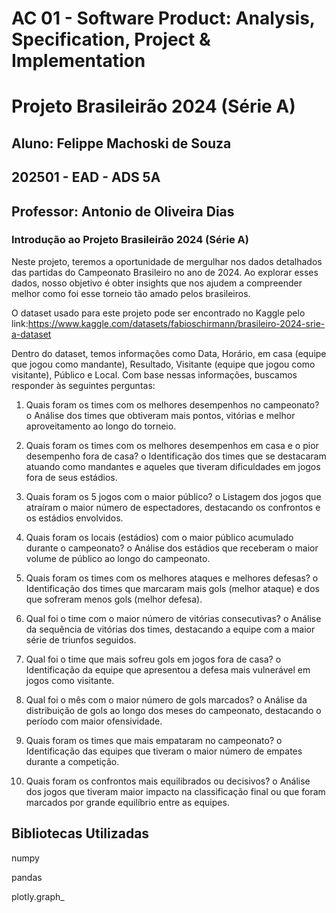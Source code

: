 # **AC 01 - Software Product: Analysis, Specification, Project & Implementation**

# **Projeto Brasileirão 2024 (Série A)**

## Aluno: Felippe Machoski de Souza

## **202501 - EAD - ADS 5A**

## Professor: Antonio de Oliveira Dias

### **Introdução ao Projeto Brasileirão 2024 (Série A)**

Neste projeto, teremos a oportunidade de mergulhar nos dados detalhados das partidas do Campeonato Brasileiro no ano de 2024. Ao explorar esses dados, nosso objetivo é obter insights que nos ajudem a compreender melhor como foi esse torneio tão amado pelos brasileiros. 

O dataset usado para este projeto pode ser encontrado no Kaggle pelo link:https://www.kaggle.com/datasets/fabioschirmann/brasileiro-2024-srie-a-dataset

Dentro do dataset, temos informações como Data, Horário, em casa (equipe que jogou como mandante), Resultado, Visitante (equipe que jogou como visitante), Público e Local. Com base nessas informações, buscamos responder às seguintes perguntas:

1.	Quais foram os times com os melhores desempenhos no campeonato?
o	Análise dos times que obtiveram mais pontos, vitórias e melhor aproveitamento ao longo do torneio.

2.	Quais foram os times com os melhores desempenhos em casa e o pior desempenho fora de casa?
o	Identificação dos times que se destacaram atuando como mandantes e aqueles que tiveram dificuldades em jogos fora de seus estádios.

3.	Quais foram os 5 jogos com o maior público?
o	Listagem dos jogos que atraíram o maior número de espectadores, destacando os confrontos e os estádios envolvidos.

4.	Quais foram os locais (estádios) com o maior público acumulado durante o campeonato?
o	Análise dos estádios que receberam o maior volume de público ao longo do campeonato.

5.	Quais foram os times com os melhores ataques e melhores defesas?
o	Identificação dos times que marcaram mais gols (melhor ataque) e dos que sofreram menos gols (melhor defesa).

6.	Qual foi o time com o maior número de vitórias consecutivas?
o	Análise da sequência de vitórias dos times, destacando a equipe com a maior série de triunfos seguidos.

7.	Qual foi o time que mais sofreu gols em jogos fora de casa?
o	Identificação da equipe que apresentou a defesa mais vulnerável em jogos como visitante.

8.	Qual foi o mês com o maior número de gols marcados?
o	Análise da distribuição de gols ao longo dos meses do campeonato, destacando o período com maior ofensividade.

9.	Quais foram os times que mais empataram no campeonato?
o	Identificação das equipes que tiveram o maior número de empates durante a competição.

10.	Quais foram os confrontos mais equilibrados ou decisivos?
o	Análise dos jogos que tiveram maior impacto na classificação final ou que foram marcados por grande equilíbrio entre as equipes.

## **Bibliotecas Utilizadas**

numpy

pandas

plotly.graph_

